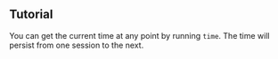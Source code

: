 

## Tutorial

You can get the current time at any point by running `time`. The time will
persist from one session to the next.
